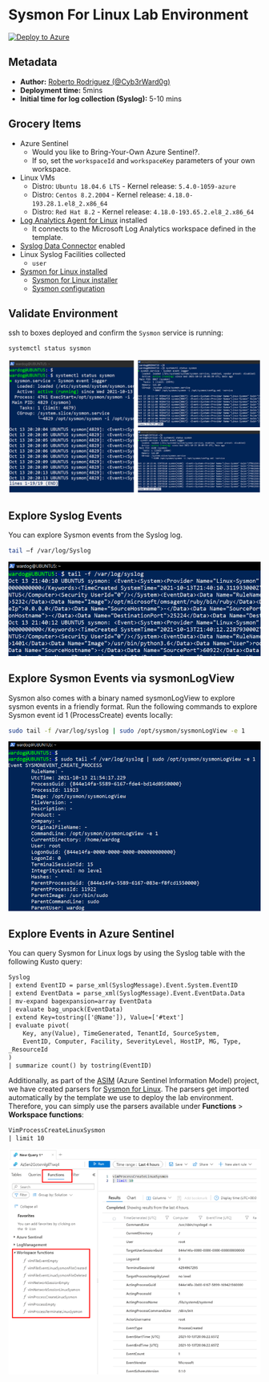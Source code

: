 # Sysmon For Linux Lab Environment

[![Deploy to Azure](https://aka.ms/deploytoazurebutton)](https://portal.azure.com/#create/Microsoft.Template/uri/https%3A%2F%2Fraw.githubusercontent.com%2FOTRF%2FAzure-Sentinel2Go%2Fmaster%2Fgrocery-list%2FLinux%2Fdemos%2FSysmon-For-Linux%2Fazuredeploy.json)

## Metadata

* **Author:** [Roberto Rodriguez (@Cyb3rWard0g)](https://twitter.com/Cyb3rWard0g)
* **Deployment time:** 5mins
* **Initial time for log collection (Syslog):** 5-10 mins

## Grocery Items

* Azure Sentinel
    * Would you like to Bring-Your-Own Azure Sentinel?.
    * If so, set the `workspaceId` and `workspaceKey` parameters of your own workspace.
* Linux VMs
    * Distro: `Ubuntu 18.04.6 LTS` - Kernel release: `5.4.0-1059-azure `
    * Distro: `Centos 8.2.2004` - Kernel release: `4.18.0-193.28.1.el8_2.x86_64`
    * Distro: `Red Hat 8.2` - Kernel release: `4.18.0-193.65.2.el8_2.x86_64`
* [Log Analytics Agent for Linux](https://github.com/microsoft/OMS-Agent-for-Linux) installed
    * It connects to the Microsoft Log Analytics workspace defined in the template.
* [Syslog Data Connector](https://docs.microsoft.com/en-us/azure/sentinel/connect-syslog) enabled
* Linux Syslog Facilities collected
    * `user`
* [Sysmon for Linux installed]()
    * [Sysmon for Linux installer]()
    * [Sysmon configuration]()

## Validate Environment

ssh to boxes deployed and confirm the `Sysmon` service is running:

```bash
systemctl status sysmon
```

![](../../../../resources/images/linux-sysmon-service-status.png)

## Explore Syslog Events

You can explore Sysmon events from the Syslog log. 

```bash
tail –f /var/log/Syslog 
```

![](../../../../resources/images/linux-sysmon-tail-syslog.png)

## Explore Sysmon Events via sysmonLogView 

Sysmon also comes with a binary named sysmonLogView to explore sysmon events in a friendly format. Run the following commands to explore Sysmon event id 1 (ProcessCreate) events locally: 

```bash
sudo tail -f /var/log/syslog | sudo /opt/sysmon/sysmonLogView -e 1 
```

![](../../../../resources/images/linux-sysmon-tail-sysmonlogview.png)

## Explore Events in Azure Sentinel

You can query Sysmon for Linux logs by using the Syslog table with the following Kusto query: 

```
Syslog 
| extend EventID = parse_xml(SyslogMessage).Event.System.EventID 
| extend EventData = parse_xml(SyslogMessage).Event.EventData.Data 
| mv-expand bagexpansion=array EventData 
| evaluate bag_unpack(EventData) 
| extend Key=tostring(['@Name']), Value=['#text'] 
| evaluate pivot( 
    Key, any(Value), TimeGenerated, TenantId, SourceSystem, 
    EventID, Computer, Facility, SeverityLevel, HostIP, MG, Type, _ResourceId 
) 
| summarize count() by tostring(EventID) 
```

Additionally, as part of the [ASIM](https://docs.microsoft.com/en-us/azure/sentinel/normalization-content) (Azure Sentinel Information Model) project, we have created parsers for [Sysmon for Linux](https://github.com/Azure/Azure-Sentinel/tree/master/Parsers/ASim%20Sysmon%20for%20Linux). The parsers get imported automatically by the template we use to deploy the lab environment. Therefore, you can simply use the parsers available under **Functions** > **Workspace functions**:

```
VimProcessCreateLinuxSysmon 
| limit 10
```

![](../../../../resources/images/linux-sysmon-azure-sentinel.png)